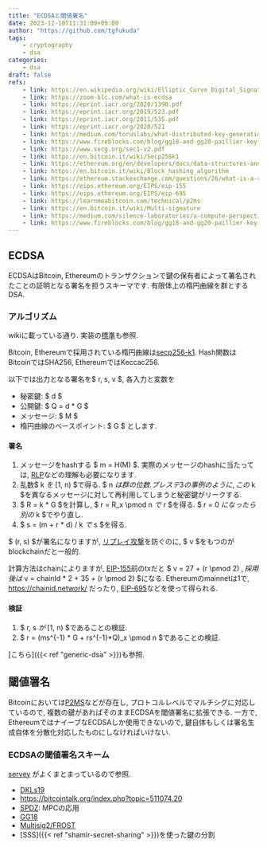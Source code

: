 ```yaml
---
title: "ECDSAと閾値署名"
date: 2023-12-10T11:31:09+09:00
author: "https://github.com/tgfukuda"
tags:
    - cryptography
    - dsa
categories:
    - dsa
draft: false
refs:
    - link: https://en.wikipedia.org/wiki/Elliptic_Curve_Digital_Signature_Algorithm
    - link: https://zoom-blc.com/what-is-ecdsa
    - link: https://eprint.iacr.org/2020/1390.pdf
    - link: https://eprint.iacr.org/2019/523.pdf
    - link: https://eprint.iacr.org/2011/535.pdf
    - link: https://eprint.iacr.org/2020/521
    - link: https://medium.com/toruslabs/what-distributed-key-generation-is-866adc79620
    - link: https://www.fireblocks.com/blog/gg18-and-gg20-paillier-key-vulnerability-technical-report/
    - link: https://www.secg.org/sec1-v2.pdf
    - link: https://en.bitcoin.it/wiki/Secp256k1
    - link: https://ethereum.org/en/developers/docs/data-structures-and-encoding/rlp/
    - link: https://en.bitcoin.it/wiki/Block_hashing_algorithm
    - link: https://ethereum.stackexchange.com/questions/26/what-is-a-replay-attack
    - link: https://eips.ethereum.org/EIPS/eip-155
    - link: https://eips.ethereum.org/EIPS/eip-695
    - link: https://learnmeabitcoin.com/technical/p2ms
    - link: https://en.bitcoin.it/wiki/Multi-signature
    - link: https://medium.com/silence-laboratories/a-compute-perspective-of-mpc-tss-paillier-in-ecdsa-revisited-3e7e92f4bd0a
    - link: https://www.fireblocks.com/blog/gg18-and-gg20-paillier-key-vulnerability-technical-report/
---
```


## ECDSA

ECDSAはBitcoin, Ethereumのトランザクションで鍵の保有者によって署名されたことの証明となる署名を担うスキーマです.
有限体上の楕円曲線を群とするDSA.

### アルゴリズム

wikiに載っている通り. 実装の[標準](https://www.secg.org/sec1-v2.pdf)も参照.

Bitcoin, Ethereumで採用されている楕円曲線は[secp256-k1](https://en.bitcoin.it/wiki/Secp256k1).
Hash関数はBitcoinではSHA256, EthereumではKeccac256.

以下では出力となる署名を$ r, s, v $, 各入力と変数を
- 秘密鍵: $ d $
- 公開鍵: $ Q = d * G $
- メッセージ: $ M $
- 楕円曲線のベースポイント: $ G $
とします.

#### 署名

1. メッセージをhashする $ m = H(M) $. 実際のメッセージのhashに当たっては, [RLP](https://ethereum.org/en/developers/docs/data-structures-and-encoding/rlp/)などの理解も必要になります.
2. 乱数$ k $を$ [1, n) $で得る. $ n $は群の位数. プレステ3の事例のように, この$ k $を異なるメッセージに対して再利用してしまうと秘密鍵がリークする.
3. $ R = k * G $を計算し, $ r = R_x \pmod n $で$ r $を得る. $ r = 0 $になったら別の$ k $でやり直し.
4. $ s = (m + r * d) / k $で$ s $を得る.

$ (r, s) $が署名になりますが, [リプレイ攻撃](https://ethereum.stackexchange.com/questions/26/what-is-a-replay-attack)を防ぐのに, $ v $をもつのがblockchainだと一般的.

計算方法はchainによりますが, [EIP-155](https://eips.ethereum.org/EIPS/eip-155)前のtxだと
$ v = 27 + (r \pmod 2) $,
採用後は$ v = chainId * 2 + 35 + (r \pmod 2) $になる.
Ethereumのmainnetは1で, https://chainid.network/ だったり, [EIP-695](https://eips.ethereum.org/EIPS/eip-695)などを使って得られる.

#### 検証

1. $ r, s $が$ [1, n) $であることの検証.
2. $ r = (ms^{-1} * G + rs^{-1}*Q)_x \pmod n $であることの検証.

[こちら]({{< ref "generic-dsa" >}})も参照.

## 閾値署名

Bitcoinにおいては[P2MS](https://learnmeabitcoin.com/technical/p2ms)などが存在し, プロトコルレベルでマルチシグに対応しているので, 複数の鍵があればそのままECDSAを閾値署名に拡張できる.
一方で, EthereumではナイーブなECDSAしか使用できないので, 鍵自体もしくは署名生成自体を分散化対応したものにしなければいけない.

### ECDSAの閾値署名スキーム

[servey](https://eprint.iacr.org/2020/1390.pdf) がよくまとまっているので参照.

- [DKLs19](https://eprint.iacr.org/2019/523.pdf)
- https://bitcointalk.org/index.php?topic=511074.20
- [SPDZ](https://eprint.iacr.org/2011/535.pdf): MPCの応用
- [GG18](https://www.fireblocks.com/blog/gg18-and-gg20-paillier-key-vulnerability-technical-report/)
- [Multisig2/FROST](https://bitcoin.stackexchange.com/questions/114182/how-do-musig2-and-frost-compare-for-multisig-key-aggregation-schemes)
- [SSS]({{< ref "shamir-secret-sharing" >}})を使った鍵の分割

